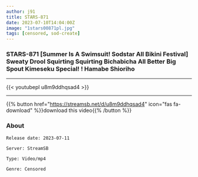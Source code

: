 ```yaml
---
author: j91
title: STARS-871
date: 2023-07-10T14:04:00Z
image: "1stars00871pl.jpg"
tags: [censored, sod-create]
---
```


### STARS-871 [Summer Is A Swimsuit! Sodstar All Bikini Festival] Sweaty Drool Squirting Squirting Bichabicha All Better Big Spout Kimeseku Special! ! Hamabe Shioriho
___

{{< youtubepl u8m9ddhqsad4 >}}
___

{{% button href="https://streamsb.net/d/u8m9ddhqsad4" icon="fas fa-download" %}}download this video{{% /button %}}
### About

`Release date: 2023-07-11`

`Server: StreamSB`

`Type: Video/mp4`

`Genre:	Censored`